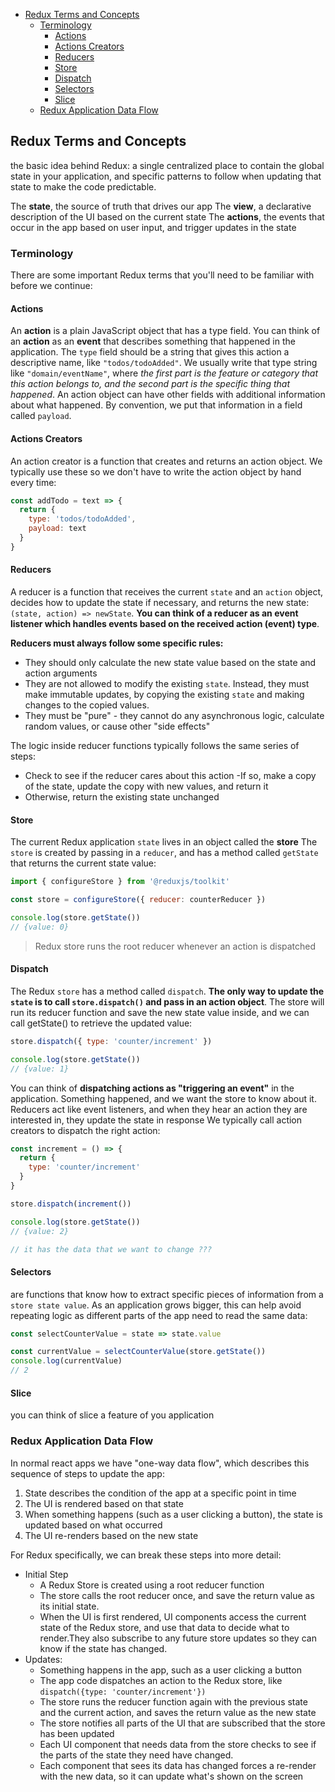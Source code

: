 
- [Redux Terms and Concepts](#redux-terms-and-concepts)
  - [Terminology](#terminology)
    - [Actions](#actions)
    - [Actions Creators](#actions-creators)
    - [Reducers](#reducers)
    - [Store](#store)
    - [Dispatch](#dispatch)
    - [Selectors](#selectors)
    - [Slice](#slice)
  - [Redux Application Data Flow](#redux-application-data-flow)


## Redux Terms and Concepts
the basic idea behind Redux: a single centralized place to contain the global state in your application, and specific patterns to follow when updating that state to make the code predictable.


The **state**, the source of truth that drives our app
The **view**, a declarative description of the UI based on the current state
The **actions**, the events that occur in the app based on user input, and trigger updates in the state

### Terminology
There are some important Redux terms that you'll need to be familiar with before we continue:
#### Actions 
An **action** is a plain JavaScript object that has a type field. You can think of an **action** as an **event** that describes something that happened in the application.
The `type` field should be a string that gives this action a descriptive name, like `"todos/todoAdded"`. We usually write that type string like `"domain/eventName"`, where *the first part is the feature or category that this action belongs to, and the second part is the specific thing that happened*.
An action object can have other fields with additional information about what happened. By convention, we put that information in a field called `payload`.


#### Actions Creators 
An action creator is a function that creates and returns an action object. We typically use these so we don't have to write the action object by hand every time:

```JavaScript
const addTodo = text => {
  return {
    type: 'todos/todoAdded',
    payload: text
  }
}

```

#### Reducers 
<!-- where logic can been returned  -->
A reducer is a function that receives the current `state` and an `action` object, decides how to update the state if necessary, and returns the new state: `(state, action) => newState`. **You can think of a reducer as an event listener which handles events based on the received action (event) type**.

**Reducers must always follow some specific rules:**
- They should only calculate the new state value based on the state and action arguments
- They are not allowed to modify the existing `state`. Instead, they must make immutable updates, by copying the existing `state` and making changes to the copied values.
- They must be "pure" - they cannot do any asynchronous logic, calculate random values, or cause other "side effects"

The logic inside reducer functions typically follows the same series of steps:
- Check to see if the reducer cares about this action
   -If so, make a copy of the state, update the copy with new values, and return it
- Otherwise, return the existing state unchanged

#### Store 
<!-- The Only source of the truth keeps track of all teh states and everything -->
The current Redux application `state` lives in an object called the **store** 
The `store` is created by passing in a `reducer`, and has a method called `getState` that returns the current state value:
```js
import { configureStore } from '@reduxjs/toolkit'

const store = configureStore({ reducer: counterReducer })

console.log(store.getState())
// {value: 0}


```

>  Redux store runs the root reducer whenever an action is dispatched
#### Dispatch

<!-- used along with the reducer to update information in store  -->
<!-- dispatch when ever you want to update a information  in store then obviously we'll do it by reducer but you can not directly the reducer it will break the flow in that case we do use a hook known as useDispatch in which we say we want to call a very specific reducer and this reducer gets and update in teh store  -->
The Redux `store` has a method called `dispatch`. **The only way to update the `state` is to call `store.dispatch()` and pass in an action object**. The store will run its reducer function and save the new state value inside, and we can call getState() to retrieve the updated value:
```js
store.dispatch({ type: 'counter/increment' })

console.log(store.getState())
// {value: 1}

```

You can think of **dispatching actions as "triggering an event"** in the application. Something happened, and we want the store to know about it. Reducers act like event listeners, and when they hear an action they are interested in, they update the state in response
We typically call action creators to dispatch the right action:

```js
const increment = () => {
  return {
    type: 'counter/increment'
  }
}

store.dispatch(increment())

console.log(store.getState())
// {value: 2}

// it has the data that we want to change ???

```

#### Selectors 
are functions that know how to extract specific pieces of information from a` store state value`. As an application grows bigger, this can help avoid repeating logic as different parts of the app need to read the same data:

<!-- useSelector using to reach out directly to the store  : to bring any information from out of it  -->

```js
const selectCounterValue = state => state.value

const currentValue = selectCounterValue(store.getState())
console.log(currentValue)
// 2
```
#### Slice 
you can think of slice a feature of you application

### Redux Application Data Flow 

In normal react apps we have "one-way data flow", which describes this sequence of steps to update the app:

1. State describes the condition of the app at a specific point in time
2. The UI is rendered based on that state
3. When something happens (such as a user clicking a button), the state is updated based on what occurred
4. The UI re-renders based on the new state 


For Redux specifically, we can break these steps into more detail:

- Initial Step 
  - A Redux Store is created using a root reducer function
  - The store calls the root reducer once, and save the return value as its initial state.
  - When the UI is first rendered, UI components access the current state of the Redux store, and use that data to decide what to render.They also subscribe to any future store updates so they can know if the state has changed.
- Updates:
  - Something happens in the app, such as a user clicking a button
  - The app code dispatches an action to the Redux store, like `dispatch({type: 'counter/increment'})`
  - The store runs the reducer function again with the previous state and the current action, and saves the return value as the new state
  - The store notifies all parts of the UI that are subscribed that the store has been updated
  - Each UI component that needs data from the store checks to see if the parts of the state they need have changed.
  - Each component that sees its data has changed forces a re-render with the new data, so it can update what's shown on the screen
<!-- - 


Redux uses a "one-way data flow" app structure
State describes the condition of the app at a point in time, and UI renders based on that state
When something happens in the app:
The UI dispatches an action
The store runs the reducers, and the state is updated based on what occurred
The store notifies the UI that the state has changed
The UI re-renders based on the new state


 -->